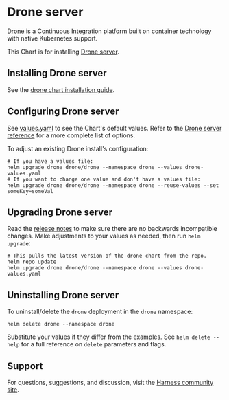 # Drone server

[Drone](https://www.drone.io/) is a Continuous Integration platform built on container technology with native Kubernetes support.

This Chart is for installing [Drone server](https://docs.drone.io/server/overview/).

## Installing Drone server

See the [drone chart installation guide](./docs/install.md).

## Configuring Drone server

See [values.yaml](values.yaml) to see the Chart's default values. Refer to the [Drone server reference](https://docs.drone.io/server/reference/) for a more complete list of options.

To adjust an existing Drone install's configuration:

```console
# If you have a values file:
helm upgrade drone drone/drone --namespace drone --values drone-values.yaml
# If you want to change one value and don't have a values file:
helm upgrade drone drone/drone --namespace drone --reuse-values --set someKey=someVal
```

## Upgrading Drone server

Read the [release notes](https://github.com/harness/drone/blob/master/CHANGELOG.md) to make sure there are no backwards incompatible changes. Make adjustments to your values as needed, then run `helm upgrade`:

```console
# This pulls the latest version of the drone chart from the repo.
helm repo update
helm upgrade drone drone/drone --namespace drone --values drone-values.yaml
```

## Uninstalling Drone server

To uninstall/delete the `drone` deployment in the `drone` namespace:

```console
helm delete drone --namespace drone
```

Substitute your values if they differ from the examples. See `helm delete --help` for a full reference on `delete` parameters and flags.

## Support

For questions, suggestions, and discussion, visit the [Harness community site](https://community.harness.io/).
